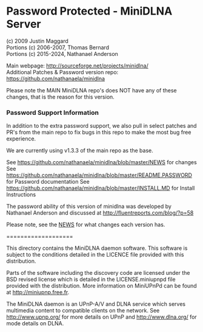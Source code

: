 # Password Protected - MiniDLNA Server

(c) 2009 Justin Maggard   
Portions (c) 2006-2007, Thomas Bernard \
Portions (c) 2015-2024, Nathanael Anderson

Main webpage: http://sourceforge.net/projects/minidlna/ \
Additional Patches & Password version repo: https://github.com/nathanaela/minidlna

Please note the MAIN MiniDLNA repo's does NOT have any of these changes, that is the reason for this version.

### Password Support Information
In addition to the extra password support, we also pull in select patches and PR's from the main repo to fix bugs in this repo to make the most bug free experience.

We are currently using v1.3.3 of the main repo as the base.

See https://github.com/nathanaela/minidlna/blob/master/NEWS for changes
See https://github.com/nathanaela/minidlna/blob/master/README.PASSWORD for Password documentation
See https://github.com/nathanaela/minidlna/blob/master/INSTALL.MD for Install Instructions

The password ability of this version of minidlna was developed by Nathanael Anderson
and discussed at http://fluentreports.com/blog/?p=58

Please note, see the [NEWS](NEWS) for what changes each version has.

===================

This directory contains the MiniDLNA daemon software.
This software is subject to the conditions detailed in
the LICENCE file provided with this distribution.

Parts of the software including the discovery code are
licensed under the BSD revised license which is detailed
in the LICENSE.miniupnpd file provided with the distribution.
More information on MiniUPnPd can be found at http://miniupnp.free.fr.


The MiniDLNA daemon is an UPnP-A/V and DLNA service which
serves multimedia content to compatible clients on the network.
See http://www.upnp.org/ for more details on UPnP
and http://www.dlna.org/ for mode details on DLNA.


